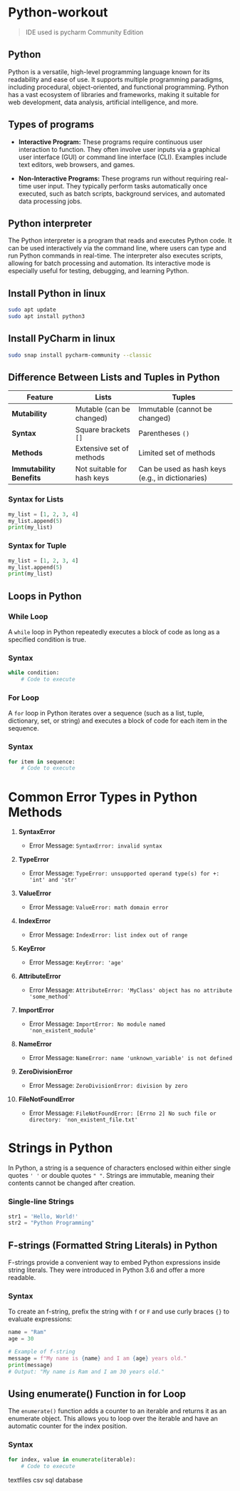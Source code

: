 # Python-workout

> IDE used is pycharm Community Edition

## Python

Python is a versatile, high-level programming language known for its readability and ease of use. It supports multiple programming paradigms, including procedural, object-oriented, and functional programming. Python has a vast ecosystem of libraries and frameworks, making it suitable for web development, data analysis, artificial intelligence, and more.

## Types of programs

- **Interactive Program:** These programs require continuous user interaction to function. They often involve user inputs via a graphical user interface (GUI) or command line interface (CLI). Examples include text editors, web browsers, and games.

- **Non-Interactive Programs:** These programs run without requiring real-time user input. They typically perform tasks automatically once executed, such as batch scripts, background services, and automated data processing jobs.

## Python interpreter

The Python interpreter is a program that reads and executes Python code. It can be used interactively via the command line, where users can type and run Python commands in real-time. The interpreter also executes scripts, allowing for batch processing and automation. Its interactive mode is especially useful for testing, debugging, and learning Python.

## Install Python in linux

```sh
sudo apt update
sudo apt install python3
```

## Install PyCharm in linux

```sh
sudo snap install pycharm-community --classic
```

## Difference Between Lists and Tuples in Python

| Feature                   | Lists                      | Tuples                                           |
| ------------------------- | -------------------------- | ------------------------------------------------ |
| **Mutability**            | Mutable (can be changed)   | Immutable (cannot be changed)                    |
| **Syntax**                | Square brackets `[]`       | Parentheses `()`                                 |
| **Methods**               | Extensive set of methods   | Limited set of methods                           |
| **Immutability Benefits** | Not suitable for hash keys | Can be used as hash keys (e.g., in dictionaries) |

### Syntax for Lists

```python
my_list = [1, 2, 3, 4]
my_list.append(5)
print(my_list)

```

### Syntax for Tuple

```python
my_list = [1, 2, 3, 4]
my_list.append(5)
print(my_list)

```

## Loops in Python

### While Loop

A `while` loop in Python repeatedly executes a block of code as long as a specified condition is true.

### Syntax

```python
while condition:
    # Code to execute
```

### For Loop

A `for` loop in Python iterates over a sequence (such as a list, tuple, dictionary, set, or string) and executes a block of code for each item in the sequence.

### Syntax

```python
for item in sequence:
    # Code to execute
```

# Common Error Types in Python Methods

1. **SyntaxError**

   - Error Message: `SyntaxError: invalid syntax`

2. **TypeError**

   - Error Message: `TypeError: unsupported operand type(s) for +: 'int' and 'str'`

3. **ValueError**

   - Error Message: `ValueError: math domain error`

4. **IndexError**

   - Error Message: `IndexError: list index out of range`

5. **KeyError**

   - Error Message: `KeyError: 'age'`

6. **AttributeError**

   - Error Message: `AttributeError: 'MyClass' object has no attribute 'some_method'`

7. **ImportError**

   - Error Message: `ImportError: No module named 'non_existent_module'`

8. **NameError**

   - Error Message: `NameError: name 'unknown_variable' is not defined`

9. **ZeroDivisionError**

   - Error Message: `ZeroDivisionError: division by zero`

10. **FileNotFoundError**
    - Error Message: `FileNotFoundError: [Errno 2] No such file or directory: 'non_existent_file.txt'`

# Strings in Python

In Python, a string is a sequence of characters enclosed within either single quotes `' '` or double quotes `" "`. Strings are immutable, meaning their contents cannot be changed after creation.

### Single-line Strings

```python
str1 = 'Hello, World!'
str2 = "Python Programming"
```

## F-strings (Formatted String Literals) in Python

F-strings provide a convenient way to embed Python expressions inside string literals. They were introduced in Python 3.6 and offer a more readable.

### Syntax

To create an f-string, prefix the string with `f` or `F` and use curly braces `{}` to evaluate expressions:

```python
name = "Ram"
age = 30

# Example of f-string
message = f"My name is {name} and I am {age} years old."
print(message)
# Output: "My name is Ram and I am 30 years old."
```

## Using enumerate() Function in for Loop

The `enumerate()` function adds a counter to an iterable and returns it as an enumerate object. This allows you to loop over the iterable and have an automatic counter for the index position.

### Syntax

```python
for index, value in enumerate(iterable):
    # Code to execute
```

textfiles
csv
sql database
